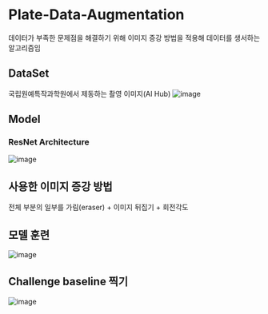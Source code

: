 # Plate-Data-Augmentation
데이터가 부족한 문제점을 해결하기 위해 이미지 증강 방법을 적용해 데이터를 생서하는 알고리즘임

## DataSet
국립원예특작과학원에서 제동하는 촬영 이미지(AI Hub)
![image](https://user-images.githubusercontent.com/71881396/143408851-eb94d88a-06b1-4f40-800b-66f8e57d63c8.png)

## Model
### ResNet Architecture
![image](https://user-images.githubusercontent.com/71881396/143408928-41288b80-3272-485e-89b2-8ae5a433dbcd.png)

## 사용한 이미지 증강 방법
전체 부분의 일부를 가림(eraser) +
이미지 뒤집기  +
회전각도   

## 모델 훈련 

![image](https://user-images.githubusercontent.com/71881396/143409133-b402a41a-64a6-4e5d-9ef4-893e8c44785e.png)

## Challenge baseline 찍기

![image](https://user-images.githubusercontent.com/71881396/143409578-793ca1a2-6893-403e-9655-3536abcba24b.png)
